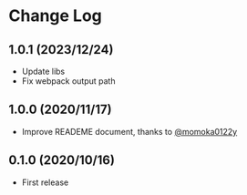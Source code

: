 # Change Log

## 1.0.1 (2023/12/24)

- Update libs
- Fix webpack output path

## 1.0.0 (2020/11/17)

- Improve READEME document, thanks to [@momoka0122y](https://github.com/momoka0122y)

## 0.1.0 (2020/10/16)

- First release
